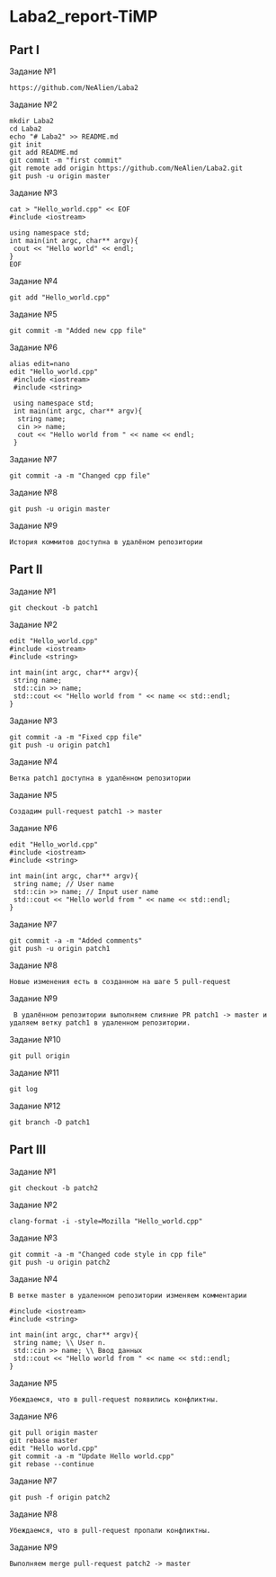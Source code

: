 # Laba2_report-TiMP

## Part I
Задание №1
```
https://github.com/NeAlien/Laba2
```
Задание №2
```
mkdir Laba2
cd Laba2
echo "# Laba2" >> README.md
git init
git add README.md
git commit -m "first commit"
git remote add origin https://github.com/NeAlien/Laba2.git
git push -u origin master
```
Задание №3
```
cat > "Hello_world.cpp" << EOF
#include <iostream>

using namespace std;
int main(int argc, char** argv){
 cout << "Hello world" << endl;
}
EOF
```
Задание №4
```
git add "Hello_world.cpp"
```
Задание №5
```
git commit -m "Added new cpp file"
```
Задание №6
```
alias edit=nano
edit "Hello_world.cpp"
 #include <iostream>
 #include <string>
 
 using namespace std;
 int main(int argc, char** argv){
  string name;
  cin >> name;
  cout << "Hello world from " << name << endl;
 }
```
Задание №7
```
git commit -a -m "Changed cpp file"
```
Задание №8
```
git push -u origin master
```
Задание №9
```
История коммитов доступна в удалёном репозитории
```

## Part II
Задание №1
```
git checkout -b patch1
```
Задание №2
```
edit "Hello_world.cpp"
#include <iostream>
#include <string>
 
int main(int argc, char** argv){
 string name;
 std::cin >> name;
 std::cout << "Hello world from " << name << std::endl;
}
```
Задание №3
```
git commit -a -m "Fixed cpp file"
git push -u origin patch1
```
Задание №4
```
Ветка patch1 доступна в удалённом репозитории
```
Задание №5
```
Создадим pull-request patch1 -> master
```
Задание №6
```
edit "Hello_world.cpp"
#include <iostream>
#include <string>
 
int main(int argc, char** argv){
 string name; // User name
 std::cin >> name; // Input user name
 std::cout << "Hello world from " << name << std::endl;
} 
```
Задание №7
```
git commit -a -m "Added comments"
git push -u origin patch1
```
Задание №8
```
Новые изменения есть в созданном на шаге 5 pull-request
```
Задание №9
```
 В удалённом репозитории выполняем слияние PR patch1 -> master и удаляем ветку patch1 в удаленном репозитории.
```
Задание №10
```
git pull origin
```
Задание №11
```
git log
```
Задание №12
```
git branch -D patch1
```
## Part III
Задание №1
```
git checkout -b patch2
```
Задание №2
```
clang-format -i -style=Mozilla "Hello_world.cpp"
```
Задание №3
```
git commit -a -m "Changed code style in cpp file"
git push -u origin patch2
```
Задание №4
```
В ветке master в удаленном репозитории изменяем комментарии

#include <iostream>
#include <string>
 
int main(int argc, char** argv){
 string name; \\ User n.
 std::cin >> name; \\ Ввод данных
 std::cout << "Hello world from " << name << std::endl;
}  
```
Задание №5
```
Убеждаемся, что в pull-request появились конфликтны.
```
Задание №6
```
git pull origin master
git rebase master
edit "Hello world.cpp"
git commit -a -m "Update Hello world.cpp"
git rebase --continue
```
Задание №7
```
git push -f origin patch2
```
Задание №8
```
Убеждаемся, что в pull-request пропали конфликтны.
```
Задание №9
```
Выполняем merge pull-request patch2 -> master
```
